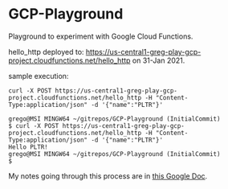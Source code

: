 # GCP-Playground

Playground to experiment with Google Cloud Functions.

hello_http deployed to:
<https://us-central1-greg-play-gcp-project.cloudfunctions.net/hello_http>
on 31-Jan 2021.

sample execution:

```Shell
curl -X POST https://us-central1-greg-play-gcp-project.cloudfunctions.net/hello_http -H "Content-Type:application/json" -d '{"name":"PLTR"}'
```

```Shell
grego@MSI MINGW64 ~/gitrepos/GCP-Playground (InitialCommit)
$ curl -X POST https://us-central1-greg-play-gcp-project.cloudfunctions.net/hello_http -H "Content-Type:application/json" -d '{"name":"PLTR"}'
Hello PLTR!
grego@MSI MINGW64 ~/gitrepos/GCP-Playground (InitialCommit)
$
```

My notes going through this process are in [this Google Doc](https://docs.google.com/document/d/1Dhes1b-NZqqArBgByggriFyyUjTLHyeNwu2VEglYkFc/edit#heading=h.fb1psvpelt68).

